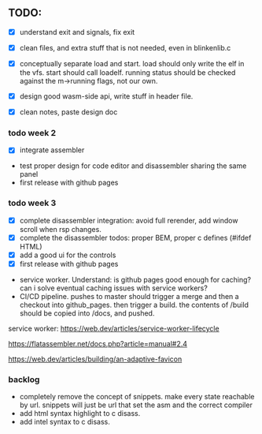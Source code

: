 ## TODO:

-[x] understand exit and signals, fix exit

-[x] clean files, and extra stuff that is not needed, even in blinkenlib.c

-[x] conceptually separate load and start.
  load should only write the elf in the vfs.
  start should call loadelf.
  running status should be checked against
  the m->running flags, not our own.

- [x] design good wasm-side api, write stuff in header file.

-[x] clean notes, paste design doc

### todo week 2

- [x] integrate assembler
- test proper design for code editor and disassembler sharing the same panel
- first release with github pages

### todo week 3

-[x] complete disassembler integration: avoid full rerender, add window scroll
  when rsp changes.
-[x] complete the disassembler todos: proper BEM, proper c defines (#ifdef HTML)
-[x] add a good ui for the controls
-[x] first release with github pages
- service worker. Understand: is github pages good enough for caching?
  can i solve eventual caching issues with service workers?
- CI/CD pipeline. pushes to master should trigger a merge and then a checkout into github_pages. then trigger a build. the contents of /build should be copied into /docs, and pushed.


service worker:
https://web.dev/articles/service-worker-lifecycle

https://flatassembler.net/docs.php?article=manual#2.4

https://web.dev/articles/building/an-adaptive-favicon

### backlog
- completely remove the concept of snippets. make every state reachable by
  url. snippets will just be url that set the asm and the correct compiler
- add html syntax highlight to c disass.
- add intel syntax to c disass.




